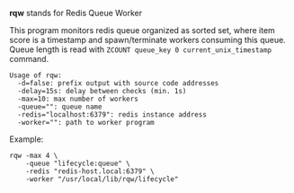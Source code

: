**rqw** stands for Redis Queue Worker

This program monitors redis queue organized as sorted set, where item score is
a timestamp and spawn/terminate workers consuming this queue. Queue length is
read with `ZCOUNT queue_key 0 current_unix_timestamp` command.

	Usage of rqw:
	  -d=false: prefix output with source code addresses
	  -delay=15s: delay between checks (min. 1s)
	  -max=10: max number of workers
	  -queue="": queue name
	  -redis="localhost:6379": redis instance address
	  -worker="": path to worker program

Example:

	rqw -max 4 \
		-queue "lifecycle:queue" \
		-redis "redis-host.local:6379" \
		-worker "/usr/local/lib/rqw/lifecycle"
